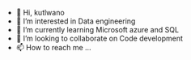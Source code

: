 - 👋 Hi, kutlwano
- 👀 I’m interested in Data engineering
- 🌱 I’m currently learning Microsoft azure and SQL 
- 💞️ I’m looking to collaborate on Code development
- 📫 How to reach me ...

<!---
matikanekutlwano/matikanekutlwano is a ✨ special ✨ repository because its `README.md` (this file) appears on your GitHub profile.
You can click the Preview link to take a look at your changes.
--->
